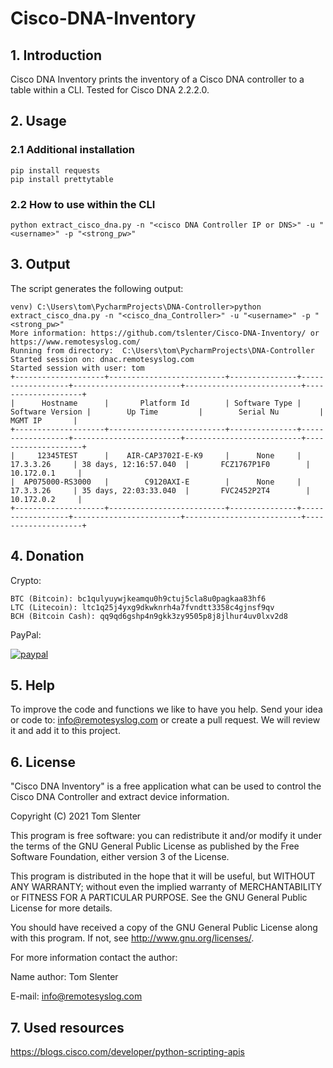 # **Cisco-DNA-Inventory**

## 1. Introduction
Cisco DNA Inventory prints the inventory of a Cisco DNA controller to a table within a CLI. Tested for Cisco DNA 2.2.2.0.

## 2. Usage

### 2.1 Additional installation
```
pip install requests
pip install prettytable
```

### 2.2 How to use within the CLI
```
python extract_cisco_dna.py -n "<cisco DNA Controller IP or DNS>" -u "<username>" -p "<strong_pw>"
```

## 3. Output
The script generates the following output:
```
venv) C:\Users\tom\PycharmProjects\DNA-Controller>python extract_cisco_dna.py -n "<cisco_dna_Controller>" -u "<username>" -p "<strong_pw>"
More information: https://github.com/tslenter/Cisco-DNA-Inventory/ or https://www.remotesyslog.com/
Running from directory:  C:\Users\tom\PycharmProjects\DNA-Controller
Started session on: dnac.remotesyslog.com
Started session with user: tom
+--------------------+--------------------------+---------------+------------------+------------------------+--------------------------+--------------------+
|      Hostname      |       Platform Id        | Software Type | Software Version |        Up Time         |        Serial Nu         |      MGMT IP       |
+--------------------+--------------------------+---------------+------------------+------------------------+--------------------------+--------------------+
|     12345TEST      |    AIR-CAP3702I-E-K9     |      None     |    17.3.3.26     | 38 days, 12:16:57.040  |       FCZ1767P1F0        |     10.172.0.1     |
|  AP075000-RS3000   |        C9120AXI-E        |      None     |    17.3.3.26     | 35 days, 22:03:33.040  |       FVC2452P2T4        |     10.172.0.2     |
+--------------------+--------------------------+---------------+------------------+------------------------+--------------------------+--------------------+
```

## 4. Donation

Crypto:

```
BTC (Bitcoin): bc1qulyuywjkeamqu0h9ctuj5cla8u0pagkaa83hf6
LTC (Litecoin): ltc1q25j4yxg9dkwknrh4a7fvndtt3358c4gjnsf9qv
BCH (Bitcoin Cash): qq9qd6gshp4n9gkk3zy9505p8j8jlhur4uv0lxv2d8
```
PayPal:

[![paypal](https://www.paypalobjects.com/en_US/NL/i/btn/btn_donateCC_LG.gif)](https://www.paypal.com/cgi-bin/webscr?cmd=_donations&business=KQKRPDQYHYR7W&currency_code=EUR&source=url)

## 5. Help

To improve the code and functions we like to have you help. Send your idea or code to: info@remotesyslog.com or create a pull request. We will review it and add it to this project.

## 6. License
"Cisco DNA Inventory" is a free application what can be used to control the Cisco DNA Controller and extract device information.

Copyright (C) 2021 Tom Slenter

This program is free software: you can redistribute it and/or modify it under the terms of the GNU General Public License as published by the Free Software Foundation, either version 3 of the License.

This program is distributed in the hope that it will be useful, but WITHOUT ANY WARRANTY; without even the implied warranty of MERCHANTABILITY or FITNESS FOR A PARTICULAR PURPOSE. See the GNU General Public License for more details.

You should have received a copy of the GNU General Public License along with this program. If not, see http://www.gnu.org/licenses/.

For more information contact the author:

Name author: Tom Slenter

E-mail: info@remotesyslog.com

## 7. Used resources
https://blogs.cisco.com/developer/python-scripting-apis
